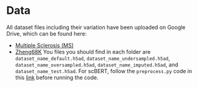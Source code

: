 # Data
All dataset files including their variation have been uploaded on Google Drive, which can be found here:
* [Multiple Sclerosis (MS)](https://drive.google.com/drive/folders/1bNOrB0ukkAuGtcocdvctSVOaAUG6uJ8l?usp=sharing)
* [Zheng68K](https://drive.google.com/drive/folders/1tllHIZ84rSKh7Ld613hUo87R_wCuhFbG?usp=sharing)
You files you should find in each folder are `dataset_name_default.h5ad`, `dataset_name_undersampled.h5ad`, `dataset_name_oversampled.h5ad`, `dataset_name_imputed.h5ad`, and `dataset_name_test.h5ad`.
For scBERT, follow the `preprocess.py` code in this [link](https://github.com/TencentAILabHealthcare/scBERT) before running the code.

